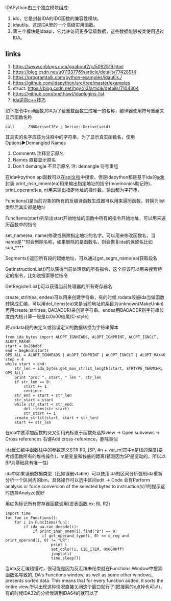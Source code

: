 IDAPython由三个独立模块组成:
1. idc，它是封装IDA的IDC函数的兼容性模块。
2. idautils，这是IDA里的一个高级实用函数。
3. 第三个模块是idaapi，它允许访问更多低级数据，这些数据能够被类使用通过IDA。

## links
1. https://www.cnblogs.com/goabout2/p/5092519.html
2. https://blog.csdn.net/u011337769/article/details/77428914
3. https://programtalk.com/python-examples/idautils./
3. https://github.com/idapython/src/tree/master/examples
4. struct: https://blog.csdn.net/hgy413/article/details/7104304
5. https://github.com/onethawt/idaplugins-list
6. [ida逆向c++技巧](https://blog.0xbadc0de.be/archives/67)

如下指令中call函数,IDA为了给重载函数生成唯一的名称，编译器使用符号重组来显示函数名称
```
call    __ZN6DeriveC1Ev ; Derive::Derive(void)
```
其真实的名字应该为注释中的字符串，为了显示真实函数名，使用Options▶Demangled Names 
1. Comments 注释显示原名
2. Names 直接显示原名
3. Don't demangle 不显示原名
注: demangle 符号重组

在ida中python api函数可以在[api文档](https://www.hex-rays.com/products/ida/support/idapython_docs/)中搜索，但是idapython都是基于ida的[sdk](https://www.hex-rays.com/products/ida/support/sdkdoc/index.html)封装
print_insn_mnem(ea)用来输出指定地址的指令(mnemonics助记符)，print_operand(ea, n)用来输出指定地址的操作数，输出都为字符串。

Functions()是当前对象的所有的反编译函数生成器可以用来遍历函数，转换为list类型后其实都是地址

FuncItems(start)列举出start开始地址的函数中所有的指令开始地址，可以用来遍历函数中的指令

set_name(ea, name)修改或删除指定地址的名字。可以用来修改函数名，当name是""时会删除名称，如果删除的是函数名，则会恢复ida的保留名比如sub_****

Segments()返回所有段的起始地址，可以通过get_segm_name(ea)获取段名
 	
GetInstructionList()可以获得当前处理器的所有指令，这个应该可以用来搜索特定的指令，比如说搜索移位指令

GetRegisterList()可以获得当前处理器的所有寄存器名

create_strlit(ea, endea)可以用来创建字符串，有的时候.rodata段被ida当做函数转换成汇编，可以用del_items(ea)来是当前地址的条目为unknown(MakeUnkn)再用create_strlit(ea, BADADDR)来创建字符串。endea用BADADDR则字符串长度由内核计算一般是以0x00结尾(C-style）

将.rodata段的未定义或错误定义的数据转换为字符串脚本
```
from ida_bytes import ALOPT_IGNHEADS, ALOPT_IGNPRINT, ALOPT_IGNCLT, ALOPT_MAX4K
start = 0x26bdbf
end = SegEnd(start)
OPS_ALL = ALOPT_IGNHEADS | ALOPT_IGNPRINT | ALOPT_IGNCLT | ALOPT_MAX4K 
step = 4
while start < end:
    str_len = ida_bytes.get_max_strlit_length(start, STRTYPE_TERMCHR, OPS_ALL)
    print "proc ", start, " len ", str_len
    if str_len == 0:
        start += 1
        continue
    str_end = start + str_len
    str_start = start
    while str_start < str_end:
        del_items(str_start)
        str_start += 1
    create_strlit(start, start + str_len)
    start += str_len
```
在ida中要添加函数的交叉引用光标置于函数处选择view -> Open subviews -> Cross references 右键Add cross-reference，删除类似

ida反汇编中函数栈中的参数定义STR R0, [SP, #n + var_m]其中n是栈的深度(要考虑函数所有的堆栈操作)，m是变量和栈底的距离(猜测因为SP是变动的，所以以BP为基础具有唯一性)

ida中如果误删数据类型（比如误删vtable）可以使用ida的区间分析强制ida重新分析一个区间内的bin。具体操作可以选中区间edit -> Code 会有Perform analysis or force conversion of the selected bytes to instruction(s)?的提示这时选择Analyze就好

用红色标记所有寄存器函数调用(虚表函数,ex: BL R2)
```
import time
for fun in Functions():
    for i in FuncItems(fun):
        if ida_ua.can_decode(i):
            if print_insn_mnem(i).find("B") == 0:
                if get_operand_type(i, 0) == o_reg and print_operand(i, 0) != "LR":
                    print i
                    set_color(i, CIC_ITEM, 0x0000ff)
                    jumpto(i)
                    time.sleep(7)
```
当ida反汇编超慢时，很可能是因为反汇编未结束就在Functions Window中搜索函数名导致的, DA's Functions window, as well as some other windows, presents sorted data. This means that for every function added, it sorts the entire view.所以出现这种情况直接关闭这个窗口就行了(把搜索的x点掉也可以)，有的时候IDA32的分析慢转到IDA64的就可以了
